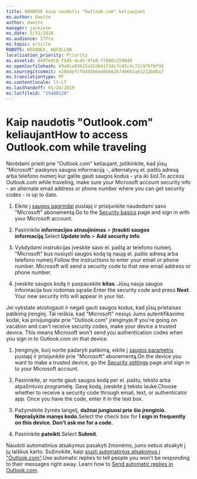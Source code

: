 ```yaml
---
title: 8000056 kaip naudotis "Outlook.com" keliaujant
ms.author: daeite
author: daeite
manager: jackiesm
ms.date: 5/31/2018
ms.audience: ITPro
ms.topic: article
ROBOTS: NOINDEX, NOFOLLOW
localization_priority: Priority
ms.assetid: d497edc0-f945-4c45-9fe0-f7060c259848
ms.openlocfilehash: b9a0ca93b15a32d041f3dc7cd1c4c72c979fbf38
ms.sourcegitcommit: e2864efcfb493b6e46b662b746661a61232bdba7
ms.translationtype: MT
ms.contentlocale: lt-LT
ms.lasthandoff: 01/24/2019
ms.locfileid: "29480120"
---
```

# <a name="how-to-access-outlookcom-while-traveling"></a><span data-ttu-id="c1695-102">Kaip naudotis "Outlook.com" keliaujant</span><span class="sxs-lookup"><span data-stu-id="c1695-102">How to access Outlook.com while traveling</span></span>

<span data-ttu-id="c1695-103">Norėdami prieiti prie "Outlook.com" keliaujant, įsitikinkite, kad jūsų "Microsoft" paskyros saugos informaciją -, alternatyvų el. pašto adresą arba telefono numerį kur galite gauti saugos kodus - yra iki šiol.</span><span class="sxs-lookup"><span data-stu-id="c1695-103">To access Outlook.com while traveling, make sure your Microsoft account security info - an alternate email address or phone number where you can get security codes - is up to date.</span></span>
  
1. <span data-ttu-id="c1695-104">Eikite į [saugos pagrindai](https://go.microsoft.com/fwlink/p/?linkid=842325) puslapį ir prisijunkite naudodami savo "Microsoft" abonementą.</span><span class="sxs-lookup"><span data-stu-id="c1695-104">Go to the [Security basics](https://go.microsoft.com/fwlink/p/?linkid=842325) page and sign in with your Microsoft account.</span></span> 
    
2. <span data-ttu-id="c1695-105">Pasirinkite **informacijos atnaujinimas** \> **įtraukti saugos informaciją**.</span><span class="sxs-lookup"><span data-stu-id="c1695-105">Select **Update info** \> **Add security info**.</span></span> 
    
3. <span data-ttu-id="c1695-p101">Vykdydami instrukcijas įveskite savo el. paštą ar telefono numerį. "Microsoft" bus nusiųsti saugos kodą tą naują el. pašto adresą arba telefono numerį.</span><span class="sxs-lookup"><span data-stu-id="c1695-p101">Follow the instructions to enter your email or phone number. Microsoft will send a security code to that new email address or phone number.</span></span>
    
4. <span data-ttu-id="c1695-p102">Įveskite saugos kodą ir paspauskite **kitas**. Jūsų nauja saugos informacija bus rodomas sąraše.</span><span class="sxs-lookup"><span data-stu-id="c1695-p102">Enter the security code and press **Next**. Your new security info will appear in your list.</span></span> 
    
<span data-ttu-id="c1695-p103">Jei vykstate atostogauti ir negali gauti saugos kodus, kad jūsų prietaisas patikimą įrenginį. Tai reiškia, kad "Microsoft" nesiųs Jums autentifikavimo kodai, kai prisijungiate prie "Outlook.com" įrenginyje.</span><span class="sxs-lookup"><span data-stu-id="c1695-p103">If you're going on vacation and can't receive security codes, make your device a trusted device. This means Microsoft won't send you authentication codes when you sign in to Outlook.com on that device.</span></span>
  
1. <span data-ttu-id="c1695-112">Įrenginyje, kurį norite padaryti patikimą, eikite į [saugos parametrų](https://go.microsoft.com/fwlink/p/?linkid=2002000&amp;clcid=0x409) puslapį ir prisijunkite prie "Microsoft" abonementą.</span><span class="sxs-lookup"><span data-stu-id="c1695-112">On the device you want to make a trusted device, go the [Security settings](https://go.microsoft.com/fwlink/p/?linkid=2002000&amp;clcid=0x409) page and sign in to your Microsoft account.</span></span> 
    
2. <span data-ttu-id="c1695-p104">Pasirinkite, ar norite gauti saugos kodą per el. paštu, teksto arba atpažintuvo programėlę. Gavę kodą, įveskite jį teksto lauke.</span><span class="sxs-lookup"><span data-stu-id="c1695-p104">Choose whether to receive a security code through email, text, or authenticator app. Once you have the code, enter it in the text box.</span></span>
    
3. <span data-ttu-id="c1695-115">Pažymėkite žymės langelį, **dažnai jungiuosi prie šio įrenginio. Neprašykite manęs kodo.**</span><span class="sxs-lookup"><span data-stu-id="c1695-115">Select the check box for **I sign in frequently on this device. Don't ask me for a code.**</span></span>
    
4. <span data-ttu-id="c1695-116">Pasirinkite **pateikti**.</span><span class="sxs-lookup"><span data-stu-id="c1695-116">Select **Submit**.</span></span> 
    
<span data-ttu-id="c1695-p105">Naudoti automatinius atsakymus pasakyti žmonėms, jums nebus atsakyti į jų laiškus karto. Sužinokite, kaip [siųsti automatinius atsakymus į "Outlook.com"](https://go.microsoft.com/fwlink/p/?linkid=2002100&amp;clcid=0x409).</span><span class="sxs-lookup"><span data-stu-id="c1695-p105">Use automatic replies to tell people you won't be responding to their messages right away. Learn how to [Send automatic replies in Outlook.com](https://go.microsoft.com/fwlink/p/?linkid=2002100&amp;clcid=0x409).</span></span>
  

